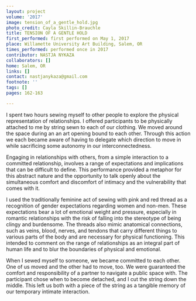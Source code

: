 ```yaml
---
layout: project
volume: '2017'
image: tension_of_a_gentle_hold.jpg
photo_credit: Cayla Skillin-Brauchle
title: TENSION OF A GENTLE HOLD
first_performed: first performed on May 1, 2017
place: Willamette University Art Building, Salem, OR
times_performed: performed once in 2017
contributor: NASTJA NYKAZA
collaborators: []
home: Salem, OR
links: []
contact: nastjanykaza@gmail.com
footnote: ''
tags: []
pages: 162-163

---
```


I spent two hours sewing myself to other people to explore the physical representation of relationships. I offered participants to be physically attached to me by string sewn to each of our clothing. We moved around the space during an an art opening bound to each other. Through this action we each became aware of having to delegate which direction to move in while sacrificing some autonomy in our interconnectedness.

Engaging in relationships with others, from a simple interaction to a committed relationship, involves a range of expectations and implications that can be difficult to define. This performance provided a metaphor for this abstract nature and the opportunity to talk openly about the simultaneous comfort and discomfort of intimacy and the vulnerability that comes with it.

I used the traditionally feminine act of sewing with pink and red thread as a recognition of gender expectations regarding women and non-men. These expectations bear a lot of emotional weight and pressure, especially in romantic relationships with the risk of falling into the stereotype of being clingy and burdensome. The threads also mimic anatomical connections, such as veins, blood, nerves, and tendons that carry different things to various parts of the body and are necessary for physical functioning. This intended to comment on the range of relationships as an integral part of human life and to blur the boundaries of physical and emotional.

When I sewed myself to someone, we became committed to each other. One of us moved and the other had to move, too. We were guaranteed the comfort and responsibility of a partner to navigate a public space with. The participant chose when to become detached, and I cut the string down the middle. This left us both with a piece of the string as a tangible memory of our temporary intimate interaction.
